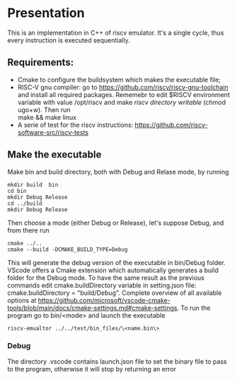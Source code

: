 # Presentation #
This is an implementation in C++ of riscv emulator.
It's a single cycle, thus every instruction is executed sequentially.

## Requirements:  ##
- Cmake to configure the buildsystem which makes the executable file;
- RISC-V gnu compiler:  go to https://github.com/riscv/riscv-gnu-toolchain and install all required packages. 
Rememebr to edit $RISCV environment variable with value /opt/riscv and make _riscv directory writable_ (chmod ugo+w).
Then run  
    make && make linux 
- A serie of test for the riscv instructions: https://github.com/riscv-software-src/riscv-tests

## Make the executable ##
Make bin and build directory, both with Debug and Relase mode, by running

    mkdir build  bin
    cd bin
    mkdir Debug Release
    cd ../build
    mkdir Debug Release

Then choose a mode (either Debug or Release), let's suppose Debug,  and from there run

    cmake ../..
    cmake --build -DCMAKE_BUILD_TYPE=Debug

This will generate the debug version of the executable in bin/Debug folder.
VScode offers a Cmake extension which automatically generates a build folder for the Debug mode.
To have the same result as the previous commands edit cmake.buildDirectory variable in setting.json file: cmake.buildDirectory = "build/Debug".
Complete overview of all available options at https://github.com/microsoft/vscode-cmake-tools/blob/main/docs/cmake-settings.md#cmake-settings.
To run the program go to bin/\<mode\> and launch the executable

    riscv-emualtor ../../test/bin_files/\<name.bin\>

### Debug ###
The directory .vscode contains launch.json file to set the binary file to pass to the program, otherwise it will stop by returning an error
